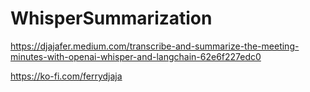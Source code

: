# WhisperSummarization

https://djajafer.medium.com/transcribe-and-summarize-the-meeting-minutes-with-openai-whisper-and-langchain-62e6f227edc0

https://ko-fi.com/ferrydjaja

